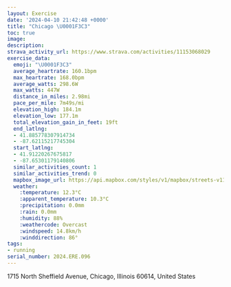 ```yaml
---
layout: Exercise
date: '2024-04-10 21:42:48 +0000'
title: "Chicago \U0001F3C3"
toc: true
image:
description:
strava_activity_url: https://www.strava.com/activities/11153068029
exercise_data:
  emoji: "\U0001F3C3"
  average_heartrate: 160.1bpm
  max_heartrate: 168.0bpm
  average_watts: 298.6W
  max_watts: 447W
  distance_in_miles: 2.98mi
  pace_per_mile: 7m49s/mi
  elevation_high: 184.1m
  elevation_low: 177.1m
  total_elevation_gain_in_feet: 19ft
  end_latlng:
  - 41.885778307914734
  - -87.62115217745304
  start_latlng:
  - 41.91220267675817
  - -87.65301179140806
  similar_activities_count: 1
  similar_activities_trend: 0
  mapbox_image_url: https://api.mapbox.com/styles/v1/mapbox/streets-v11/static/path-5+787af2-1.0(myx~Flm~uONg%40Zg%40TWl%40WJOB_%40CeC%40yABYHUb%40s%40tBwC%40CZELi%40FOhB%7BCnDsFr%40aA%5Ea%40Pg%40bCwDj%40q%40Vi%40dAaBJIA%40%60%40s%40Te%40d%40y%40n%40%7B%40bGmJr%40qATe%40DQ%40%5BPi%40BWI%7BBEwFBgBAkC%40iAA%7BCBqAFOHEJAt%40BvBAz%40%40nBK%60PYhAKt%40CpA%3Fj%40FlDGv%40ETEDCDG%40WjCExDArDIHADGDUCsB%40%7BAvA%40pCCv%40EHCDEDU%40%7D%40%40yDDSFE%5CCbC%40vCChDKnBM%5EKPMZEdGCVBzACV%40%60%40JHAFS%40mAFcAAcAFw%40IoBDeCDs%40Rs%40BSa%40oAAiEGmGJwADU),pin-s-s+e5b22e(-87.65159,41.91143),pin-s-f+89ae00(-87.62435000000002,41.88668999999999)/auto/800x800?access_token=pk.eyJ1Ijoiam9zaGJlY2ttYW4iLCJhIjoiY205eWR2aDd1MWZ6djJrbXc4a3M0bWZleiJ9.XiG9OWkNcZk2QzjJbxLB4A
  weather:
    :temperature: 12.3°C
    :apparent_temperature: 10.3°C
    :precipitation: 0.0mm
    :rain: 0.0mm
    :humidity: 88%
    :weathercode: Overcast
    :windspeed: 14.8km/h
    :winddirection: 86°
tags:
- running
serial_number: 2024.ERE.096
---
```

1715 North Sheffield Avenue, Chicago, Illinois 60614, United States
